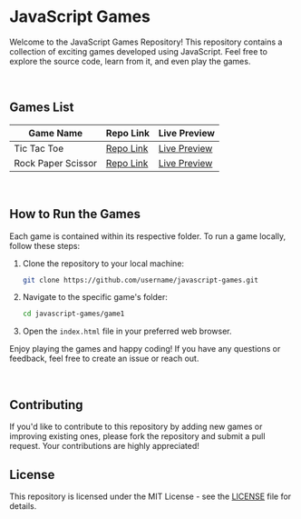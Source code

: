 # JavaScript Games

Welcome to the JavaScript Games Repository! This repository contains a collection of exciting games developed using JavaScript. Feel free to explore the source code, learn from it, and even play the games.

<br />

## Games List

| Game Name          | Repo Link                                      | Live Preview                                     |
| ------------------ | ---------------------------------------------- | ------------------------------------------------ |
| Tic Tac Toe        | [Repo Link](https://github.com/username/game1) | [Live Preview](https://username.github.io/game1) |
| Rock Paper Scissor | [Repo Link](https://github.com/username/game3) | [Live Preview](https://username.github.io/game3) |

<br />

## How to Run the Games

Each game is contained within its respective folder. To run a game locally, follow these steps:

1. Clone the repository to your local machine:

   ```bash
   git clone https://github.com/username/javascript-games.git
   ```

2. Navigate to the specific game's folder:

   ```bash
   cd javascript-games/game1
   ```

3. Open the `index.html` file in your preferred web browser.

Enjoy playing the games and happy coding! If you have any questions or feedback, feel free to create an issue or reach out.

<br />

## Contributing

If you'd like to contribute to this repository by adding new games or improving existing ones, please fork the repository and submit a pull request. Your contributions are highly appreciated!

## License

This repository is licensed under the MIT License - see the [LICENSE](LICENSE) file for details.
